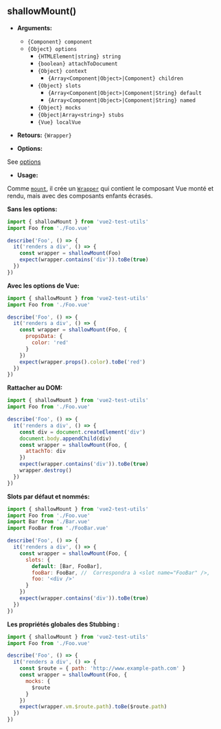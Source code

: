 ## shallowMount()

- **Arguments:**

  - `{Component} component`
  - `{Object} options`
    - `{HTMLElement|string} string`
    - `{boolean} attachToDocument`
    - `{Object} context`
      - `{Array<Component|Object>|Component} children`
    - `{Object} slots`
      - `{Array<Component|Object>|Component|String} default`
      - `{Array<Component|Object>|Component|String} named`
    - `{Object} mocks`
    - `{Object|Array<string>} stubs`
    - `{Vue} localVue`

- **Retours:** `{Wrapper}`

- **Options:**

See [options](./options.md)

- **Usage:**

Comme [`mount`](mount.md), il crée un [`Wrapper`](wrapper/) qui contient le composant Vue monté et rendu, mais avec des composants enfants écrasés.

**Sans les options:**

```js
import { shallowMount } from 'vue2-test-utils'
import Foo from './Foo.vue'

describe('Foo', () => {
  it('renders a div', () => {
    const wrapper = shallowMount(Foo)
    expect(wrapper.contains('div')).toBe(true)
  })
})
```

**Avec les options de Vue:**

```js
import { shallowMount } from 'vue2-test-utils'
import Foo from './Foo.vue'

describe('Foo', () => {
  it('renders a div', () => {
    const wrapper = shallowMount(Foo, {
      propsData: {
        color: 'red'
      }
    })
    expect(wrapper.props().color).toBe('red')
  })
})
```

**Rattacher au DOM:**

```js
import { shallowMount } from 'vue2-test-utils'
import Foo from './Foo.vue'

describe('Foo', () => {
  it('renders a div', () => {
    const div = document.createElement('div')
    document.body.appendChild(div)
    const wrapper = shallowMount(Foo, {
      attachTo: div
    })
    expect(wrapper.contains('div')).toBe(true)
    wrapper.destroy()
  })
})
```

**Slots par défaut et nommés:**

```js
import { shallowMount } from 'vue2-test-utils'
import Foo from './Foo.vue'
import Bar from './Bar.vue'
import FooBar from './FooBar.vue'

describe('Foo', () => {
  it('renders a div', () => {
    const wrapper = shallowMount(Foo, {
      slots: {
        default: [Bar, FooBar],
        fooBar: FooBar, //  Correspondra à <slot name="FooBar" />,
        foo: '<div />'
      }
    })
    expect(wrapper.contains('div')).toBe(true)
  })
})
```

**Les propriétés globales des Stubbing :**

```js
import { shallowMount } from 'vue2-test-utils'
import Foo from './Foo.vue'

describe('Foo', () => {
  it('renders a div', () => {
    const $route = { path: 'http://www.example-path.com' }
    const wrapper = shallowMount(Foo, {
      mocks: {
        $route
      }
    })
    expect(wrapper.vm.$route.path).toBe($route.path)
  })
})
```
